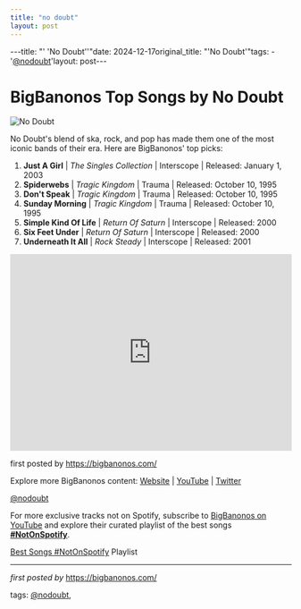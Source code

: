 ```yaml
---
title: "no doubt"
layout: post
---
```

---title: "' 'No Doubt''"date: 2024-12-17original_title: "'No Doubt'"tags:  - '[@nodoubt](/tags/nodoubt/)'layout: post---<h1>BigBanonos Top Songs by No Doubt</h1><img alt="No Doubt" src="https://singersroom.com/wp-content/uploads/2023/03/Best-No-Doubt-Songs-of-All-Time.jpg" /> <p>No Doubt's blend of ska, rock, and pop has made them one of the most iconic bands of their era. Here are BigBanonos' top picks:</p> <ol> <li><strong>Just A Girl</strong> | <em>The Singles Collection</em> | Interscope | Released: January 1, 2003</li> <li><strong>Spiderwebs</strong> | <em>Tragic Kingdom</em> | Trauma | Released: October 10, 1995</li> <li><strong>Don't Speak</strong> | <em>Tragic Kingdom</em> | Trauma | Released: October 10, 1995</li> <li><strong>Sunday Morning</strong> | <em>Tragic Kingdom</em> | Trauma | Released: October 10, 1995</li> <li><strong>Simple Kind Of Life</strong> | <em>Return Of Saturn</em> | Interscope | Released: 2000</li> <li><strong>Six Feet Under</strong> | <em>Return Of Saturn</em> | Interscope | Released: 2000</li> <li><strong>Underneath It All</strong> | <em>Rock Steady</em> | Interscope | Released: 2001</li></ol> <div> <iframe allow="autoplay; clipboard-write; encrypted-media; fullscreen; picture-in-picture" frameborder="0" height="352" loading="lazy" src="https://open.spotify.com/embed/playlist/0zTxqpAkCtMs3ZFyHzWGCY?utm_source=generator" width="100%"></iframe></div> <p>first posted by <a href="https://bigbanonos.com/">https://bigbanonos.com/</a></p> <div> <p>Explore more BigBanonos content: <a href="https://bigbanonos.com/">Website</a> | <a href="https://www.youtube.com/[@BigBanonos](/tags/BigBanonos/)">YouTube</a> | <a href="https://x.com/bigbanonos">Twitter</a></p></div> <!--Tags--><p>[@nodoubt](/tags/nodoubt/)</p><!--Subscribe and Playlist Links--><div>    <p>For more exclusive tracks not on Spotify, subscribe to <a href="https://www.youtube.com/[@BigBanonos](/tags/BigBanonos/)" target="_blank">BigBanonos on YouTube</a> and explore their curated playlist of the best songs <strong>[#NotOnSpotify](/tags/NotOnSpotify/)</strong>.</p>    <p><a href="https://www.youtube.com/playlist?list=PLtuNtuTatqI0kFahUCbtbfenC_ET5O_tr" target="_blank">Best Songs [#NotOnSpotify](/tags/NotOnSpotify/) Playlist<br /></a></p></div><hr /><p><em>first posted by</em> <a href="https://bigbanonos.com/" rel="noopener" target="_new">https://bigbanonos.com/</a></p><p>tags: [@nodoubt](/tags/nodoubt/),</p>